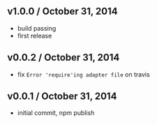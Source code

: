 ## v1.0.0 / October 31, 2014
- build passing
- first release

## v0.0.2 / October 31, 2014
- fix `Error 'require'ing adapter file` on travis

## v0.0.1 / October 31, 2014
- initial commit, npm publish


[npmjs-url]: http://npm.im/promistein
[npmjs-shields]: http://img.shields.io/npm/v/promistein.svg
[npmjs-install]: https://nodei.co/npm/promistein.svg?mini=true

[coveralls-url]: https://coveralls.io/r/tunnckoCore/promistein?branch=master
[coveralls-shields]: https://img.shields.io/coveralls/tunnckoCore/promistein.svg

[license-url]: https://github.com/tunnckoCore/promistein/blob/master/license.md
[license-img]: http://img.shields.io/badge/license-MIT-blue.svg

[travis-url]: https://travis-ci.org/tunnckoCore/promistein
[travis-img]: https://travis-ci.org/tunnckoCore/promistein.svg?branch=master

[depstat-url]: https://david-dm.org/tunnckoCore/promistein
[depstat-img]: https://david-dm.org/tunnckoCore/promistein.svg

[author-gittip-img]: http://img.shields.io/gittip/tunnckoCore.svg
[author-gittip]: https://www.gittip.com/tunnckoCore
[author-github]: https://github.com/tunnckoCore
[author-twitter]: https://twitter.com/tunnckoCore

[author-website]: http://www.whistle-bg.tk
[author-npmjs]: https://npmjs.org/~tunnckocore

[cobody-url]: https://github.com/tj/co-body
[mocha-url]: https://github.com/tj/mocha
[rawbody-url]: https://github.com/stream-utils/raw-body
[multer-url]: https://github.com/expressjs/multer
[express-url]: https://github.com/strongloop/express
[formidable-url]: https://github.com/felixge/node-formidable
[co-url]: https://github.com/tj/co
[extend-url]: https://github.com/justmoon/node-extend
[csp-report]: https://mathiasbynens.be/notes/csp-reports
